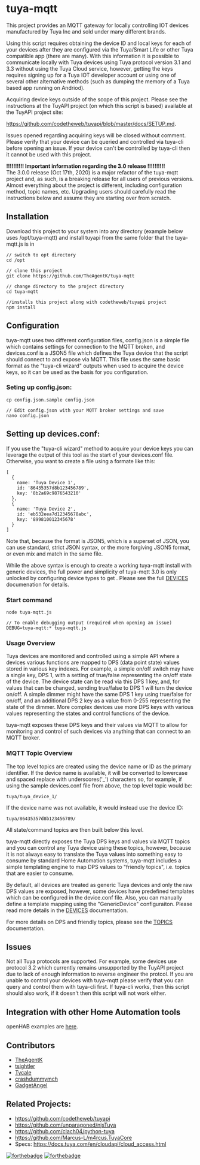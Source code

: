 # tuya-mqtt
This project provides an MQTT gateway for locally controlling IOT devices manufactured by Tuya Inc and sold under many different brands.

Using this script requires obtaining the device ID and local keys for each of your devices after they are configured via the Tuya/Smart Life or other Tuya compatible app (there are many).  With this information it is possible to communicate locally with Tuya devices using Tuya protocol version 3.1 and 3.3 without using the Tuya Cloud service, however, getting the keys requires signing up for a Tuya IOT developer account or using one of several other alternative methods (such as dumping the memory of a Tuya based app running on Andriod).

Acquiring device keys outside of the scope of this project.  Please see the instructions at the TuyAPI project (on which this script is based) available at the TuyAPI project site:

https://github.com/codetheweb/tuyapi/blob/master/docs/SETUP.md.

Issues opened regarding acquiring keys will be closed without comment.  Please verify that your device can be queried and controlled via tuya-cli before opening an issue.  If your device can't be controlled by tuya-cli then it cannot be used with this project.

**!!!!!!!!!! Important information regarding the 3.0 release !!!!!!!!!!**\
The 3.0.0 release (Oct 17th, 2020) is a major refactor of the tuya-mqtt project and, as such, is a breaking release for all users of previous versions.  Almost everything about the project is different, including configuration method, topic names, etc.  Upgrading users should carefully read the instructions below and assume they are starting over from scratch.

## Installation
Download this project to your system into any directory (example below uses /opt/tuya-mqtt) and install tuyapi from the same folder that the tuya-mqtt.js is in
```
// switch to opt directory
cd /opt

// clone this project
git clone https://github.com/TheAgentK/tuya-mqtt

// change directory to the project directory
cd tuya-mqtt

//installs this project along with codetheweb/tuyapi project
npm install
```

## Configuration
tuya-mqtt uses two different configuration files, config.json is a simple file which contains settings for connection to the MQTT broken, and devices.conf is a JSON5 file which defines the Tuya device that the script should connect to and expose via MQTT.  This file uses the same basic format as the "tuya-cli wizard" outputs when used to acquire the device keys, so it can be used as the basis for you configuration.

### Seting up config.json:
```
cp config.json.sample config.json

// Edit config.json with your MQTT broker settings and save
nano config.json 
```

## Setting up devices.conf:
If you use the "tuya-cli wizard" method to acquire your device keys you can leverage the output of this tool as the start of your devices.conf file.  Otherwise, you want to create a file using a formate like this:
```
[
  {
    name: 'Tuya Device 1',
    id: '86435357d8b123456789',
    key: '8b2a69c9876543210'
  },
  {
    name: 'Tuya Device 2',
    id: 'eb532eea7d12345678abc',
    key: '899810012345678'
  }
]
```
Note that, because the format is JSON5, which is a superset of JSON, you can use standard, strict JSON syntax, or the more forgiving JSON5 format, or even mix and match in the same file.

While the above syntax is enough to create a working tuya-mqtt install with generic devices, the full power and simplicity of tuya-mqtt 3.0 is only unlocked by configuring device types to get .  Please see the full [DEVICES](docs/DEVICES.md) documenation for details.

### Start command
```
node tuya-mqtt.js

// To enable debugging output (required when opening an issue)
DEBUG=tuya-mqtt:* tuya-mqtt.js
```

### Usage Overview
Tuya devices are monitored and controlled using a simple API where a devices various functions are mapped to DPS (data point state) values stored in various key indexes.  For example, a simple on/off switch may have a single key, DPS 1, with a setting of true/false representing the on/off state of the device.  The device state can be read via this DPS 1 key, and, for values that can be changed, sending true/false to DPS 1 will turn the device on/off.  A simple dimmer might have the same DPS 1 key using true/false for on/off, and an additional DPS 2 key as a value from 0-255 representing the state of the dimmer.  More complex devices use more DPS keys with various values representing the states and control functions of the device.

tuya-mqtt exposes these DPS keys and their values via MQTT to allow for monitoring and control of such devices via anything that can connect to an MQTT broker.

### MQTT Topic Overview
The top level topics are created using the device name or ID as the primary identifier.  If the device name is available, it will be converted to lowercase and spaced replace with underscores('_') characters so, for example, if using the sample devices.conf file from above, the top level topic would be:
```
tuya/tuya_device_1/
```
If the device name was not available, it would instead use the device ID:
```
tuya/86435357d8b123456789/
```
All state/command topics are then built below this level.

tuya-mqtt directly exposes the Tuya DPS keys and values via MQTT topics and you can control any Tuya device using these topics, however, because it is not always easy to translate the Tuya values into something easy to consume by standard Home Automation systems, tuya-mqtt includes a simple templating engine to map DPS values to "friendly topics", i.e. topics that are easier to consume.

By default, all devices are treated as generic Tuya devices and only the raw DPS values are exposed, however, some devices have predefined templates which can be configured in the device.conf file.  Also, you can manually define a template mapping using the "GenericDevice" configuraiton.  Please read more details in the [DEVICES](docs/DEVICES.md) documentation.

For more details on DPS and friendly topics, please see the [TOPICS](docs/TOPICS.md) documentation.

## Issues
Not all Tuya protocols are supported.  For example, some devices use protocol 3.2 which currently remains unsupported by the TuyAPI project due to lack of enough information to reverse engineer the protcol.  If you are unable to control your devices with tuya-mqtt please verify that you can query and control them with tuya-cli first.  If tuya-cli works, then this script should also work, if it doesn't then this script will not work either.

## Integration with other Home Automation tools
openHAB examples are [here](docs/openHAB.md).

## Contributors
- [TheAgentK](https://github.com/TheAgentK)
- [tsightler](https://github.com/tsightler)
- [Tycale](https://github.com/Tycale)
- [crashdummymch](https://github.com/crashdummymch)
- [GadgetAngel](https://github.com/GadgetAngel)


## Related Projects:
- https://github.com/codetheweb/tuyapi
- https://github.com/unparagoned/njsTuya
- https://github.com/clach04/python-tuya
- https://github.com/Marcus-L/m4rcus.TuyaCore
- Specs: https://docs.tuya.com/en/cloudapi/cloud_access.html

[![forthebadge](https://forthebadge.com/images/badges/made-with-javascript.svg)](https://forthebadge.com)
[![forthebadge](https://forthebadge.com/images/badges/built-with-love.svg)](https://forthebadge.com)
